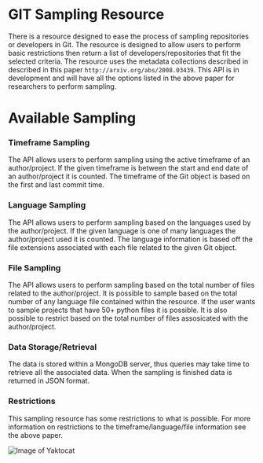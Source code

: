 # GIT Sampling Resource
There is a resource designed to ease the process of sampling repositories or developers in Git. The resource is designed to allow users to perform basic restrictions then return a list of developers/repositories that fit the selected criteria. The resource uses the metadata collections described in described in this paper `http://arxiv.org/abs/2008.03439`. This API is in development and will have all the options listed in the above paper for researchers to perform sampling. 

# Available Sampling
### Timeframe Sampling
The API allows users to perform sampling using the active timeframe of an author/project. If the given timeframe is between the start and end date of an author/project it is counted. The timeframe of the Git object is based on the first and last commit time. 

### Language Sampling
The API allows users to perform sampling based on the languages used by the author/project. If the given language is one of many languages the author/project used it is counted. The language information is based off the file extensions associated with each file related to the given Git object. 

### File Sampling
The API allows users to perform sampling based on the total number of files related to the author/project. It is possible to sample based on the total number of any language file contained within the resource. If the user wants to sample projects that have 50+ python files it is possible. It is also possible to restrict based on the total number of files assosicated with the author/project.

### Data Storage/Retrieval
The data is stored within a MongoDB server, thus queries may take time to retrieve all the associated data. When the sampling is finished data is returned in JSON format.

### Restrictions
This sampling resource has some restrictions to what is possible. For more information on restrictions to the timeframe/language/file information see the above paper. 

![Image of Yaktocat](https://github.com/woc-hack/hackathon-pittsburgh-2022/Sampling%20Resource.png)
